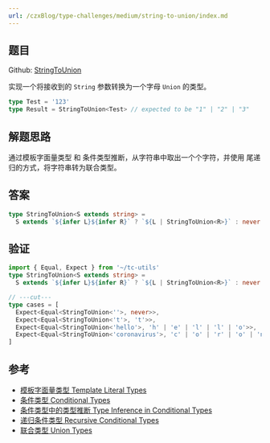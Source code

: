 ```yaml
---
url: /czxBlog/type-challenges/medium/string-to-union/index.md
---
```

## 题目

Github: [StringToUnion](https://github.com/type-challenges/type-challenges/blob/main/questions/00531-medium-string-to-union/)

实现一个将接收到的 `String` 参数转换为一个字母 `Union` 的类型。

```ts
type Test = '123'
type Result = StringToUnion<Test> // expected to be "1" | "2" | "3"
```

## 解题思路

通过模板字面量类型 和 条件类型推断，从字符串中取出一个个字符，并使用 尾递归的方式，将字符串转为联合类型。

## 答案

```ts
type StringToUnion<S extends string> =
  S extends `${infer L}${infer R}` ? `${L | StringToUnion<R>}` : never
```

## 验证

```ts twoslash
import { Equal, Expect } from '~/tc-utils'
type StringToUnion<S extends string> =
  S extends `${infer L}${infer R}` ? `${L | StringToUnion<R>}` : never

// ---cut---
type cases = [
  Expect<Equal<StringToUnion<''>, never>>,
  Expect<Equal<StringToUnion<'t'>, 't'>>,
  Expect<Equal<StringToUnion<'hello'>, 'h' | 'e' | 'l' | 'l' | 'o'>>,
  Expect<Equal<StringToUnion<'coronavirus'>, 'c' | 'o' | 'r' | 'o' | 'n' | 'a' | 'v' | 'i' | 'r' | 'u' | 's'>>,
]
```

## 参考

* [模板字面量类型 Template Literal Types](https://www.typescriptlang.org/docs/handbook/2/template-literal-types.html)
* [条件类型 Conditional Types](https://www.typescriptlang.org/docs/handbook/2/conditional-types.html)
* [条件类型中的类型推断 Type Inference in Conditional Types](https://www.typescriptlang.org/docs/handbook/2/conditional-types.html#inferring-within-conditional-types)
* [递归条件类型 Recursive Conditional Types](https://www.typescriptlang.org/docs/handbook/release-notes/typescript-4-1.html#recursive-conditional-types)
* [联合类型 Union Types](https://www.typescriptlang.org/docs/handbook/2/everyday-types.html#union-types)
